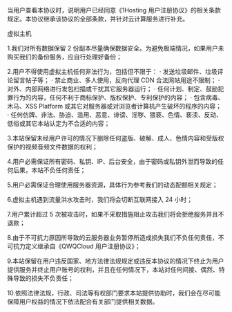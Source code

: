 当用户查看本协议时，说明用户已经同意《1Hosting 用户注册协议》的相关条款规定。本协议继承该协议的全部条款，并针对云计算服务进行补充。

虚拟主机

1.我们对所有数据保留 2 份副本尽量确保数据安全。为避免极端情况，如果用户未购买我们的备份服务，应自行处理好备份；

2.用户不得使用虚拟主机任何非法行为，包括但不限于：
· 发送垃圾邮件、垃圾评论留言帖子等；
· 禁止商业、多人使用，反向代理 CDN 合法网站用途不限制；
· 对外、内部网络进行发包扫描或干扰其它服务器运行；
· 任何计划、制定、鼓励犯罪行为的内容，任何不利于商标保护、版权保护、专利保护的内容；
· 包含病毒、木马、XSS Platform 或其它对服务器或对浏览者计算机产生破坏的程序的内容；
· 任何仿牌、非法、胁迫、滥用、恶意、诽谤、淫秽、猥亵、色情、亵渎、反动、低俗或其它本站认定为不合适的内容；

3.本站保留未经用户许可的情况下删除任何盗版、破解、成人、色情内容和受版权保护的视频音频文件数据的权利；

4.用户必需保证所有密码、私钥、IP、后台安全，由于密码或私钥外泄而导致的任何后果，本站不负任何责任；

5.用户必需保证合理使用服务器资源，具体行为参考我们的动态配额相关规定；

6.虚拟主机遇到流量洪水攻击时，我们将会切断互联网接入 24 小时；

7.用户累计超过 5 次被攻击时，如果不采取措施阻止攻击我们将会拒绝服务并且不退款；

8.由于不可抗力原因所导致的云服务器业务暂停所造成损失我们不负任何责任，不可抗力定义继承自《QWQCloud 用户注册协议》；

9.本站保留在用户违反国家、地方法律法规规定或违反本协议的情况下终止为用户提供服务并终止用户账号的权利，并且在任何情况下，本站对任何间接、偶然、特殊导致的损失不负责任；

10.依照法律法规，行政、司法等有权部门要求本站提供协助时，我们会在尽可能保障用户权益的情况下依法配合有关部门提供相关数据。
